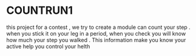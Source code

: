 # COUNTRUN1
this project for a contest , we try to create a module can count your step . when you stick it on your leg in a period, when you check you will know   how much your step you walked .  This information make you know your active help you control your helth


